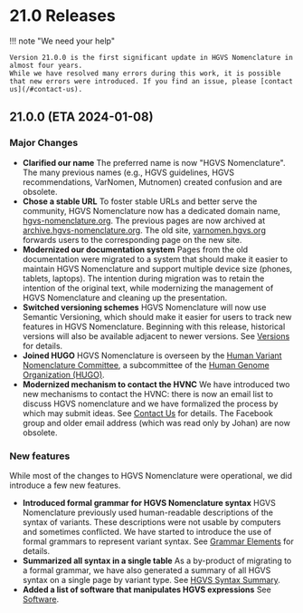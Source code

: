 # 21.0 Releases

!!! note "We need your help"

    Version 21.0.0 is the first significant update in HGVS Nomenclature in almost four years.
    While we have resolved many errors during this work, it is possible that new errors were introduced. If you find an issue, please [contact us](/#contact-us).

## 21.0.0 (ETA 2024-01-08)

### Major Changes

- **Clarified our name** The preferred name is now "HGVS Nomenclature". The many previous names (e.g., HGVS guidelines, HGVS recommendations, VarNomen, Mutnomen) created confusion and are obsolete.
- **Chose a stable URL** To foster stable URLs and better serve the community, HGVS Nomenclature now has a dedicated domain name, [hgvs-nomenclature.org](hgvs-nomenclature.org). The previous pages are now archived at [archive.hgvs-nomenclature.org](https://archive.hgvs-nomenclature.org/). The old site, [varnomen.hgvs.org](https://varnomen.hgvs.org/) forwards users to the corresponding page on the new site.
- **Modernized our documentation system** Pages from the old documentation were migrated to a system that should make it easier to maintain HGVS Nomenclature and support multiple device size (phones, tablets, laptops). The intention during migration was to retain the intention of the original text, while modernizing the management of HGVS Nomenclature and cleaning up the presentation.
- **Switched versioning schemes** HGVS Nomenclature will now use Semantic Versioning, which should make it easier for users to track new features in HGVS Nomenclature. Beginning with this release, historical versions will also be available adjacent to newer versions. See [Versions](..) for details.
- **Joined HUGO** HGVS Nomenclature is overseen by the [Human Variant Nomenclature Committee](/hvnc/), a subcommittee of the [Human Genome Organization (HUGO)](https://www.hugo-international.org/).
- **Modernized mechanism to contact the HVNC** We have introduced two new mechanisms to contact the HVNC: there is now an email list to discuss HGVS nomenclature and we have formalized the process by which may submit ideas. See [Contact Us](/#contact-us) for details. The Facebook group and older email address (which was read only by Johan) are now obsolete.

### New features

While most of the changes to HGVS Nomenclature were operational, we did introduce a few new features.

- **Introduced formal grammar for HGVS Nomenclature syntax** HGVS Nomenclature previously used human-readable descriptions of the syntax of variants. These descriptions were not usable by computers and sometimes conflicted. We have started to introduce the use of formal grammars to represent variant syntax. See [Grammar Elements](../../recommendations/grammar/) for details.
- **Summarized all syntax in a single table** As a by-product of migrating to a formal grammar, we have also generated a summary of all HGVS syntax on a single page by variant type. See [HGVS Syntax Summary](/recommendations/summary/).
- **Added a list of software that manipulates HGVS expressions** See [Software](/software).
